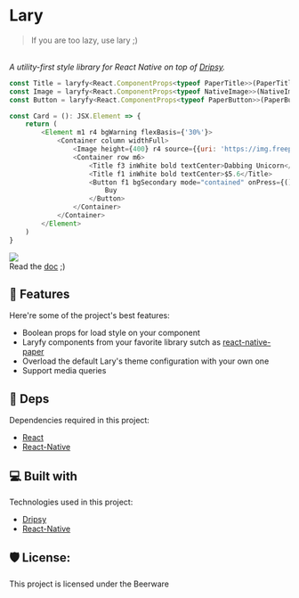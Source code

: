 # Lary
> If you are too lazy, use lary ;)
<br>
<i id="description">A utility-first style library for React Native on top of <a href='https://github.com/nandorojo/dripsy' target='_blank'>Dripsy</a>.</i>
<br>

```javascript
const Title = laryfy<React.ComponentProps<typeof PaperTitle>>(PaperTitle)
const Image = laryfy<React.ComponentProps<typeof NativeImage>>(NativeImage)
const Button = laryfy<React.ComponentProps<typeof PaperButton>>(PaperButton)

const Card = (): JSX.Element => {
    return (
        <Element m1 r4 bgWarning flexBasis={'30%'}>
            <Container column widthFull>
                <Image height={400} r4 source={{uri: 'https://img.freepik.com/free-vector/animal-doing-dabbing-movement_23-2147851266.jpg'}} />
                <Container row m6>
                    <Title f3 inWhite bold textCenter>Dabbing Unicorn</Title>
                    <Title f1 inWhite bold textCenter>$5.6</Title>
                    <Button f1 bgSecondary mode="contained" onPress={() => console.log('Pressed')}>
                        Buy
                    </Button>
                </Container>
            </Container>
        </Element>
    )
}
```

<img src="https://i.ibb.co/NZh1HZ9/result.png"/>

<br>
Read the <a href="https://github.com/RiceCooker-dev/Lary/blob/master/doc/doc.md">doc</a> ;)

<h2>🧐 Features</h2>

Here're some of the project's best features:

*   Boolean props for load style on your component
*   Laryfy components from your favorite library sutch as <a href='https://github.com/callstack/react-native-paper' target='_blank'>react-native-paper</a>
*   Overload the default Lary's theme configuration with your own one
*   Support media queries

<h2>🔗 Deps</h2>

Dependencies required in this project:

*   <a href='https://github.com/facebook/react' target='_blank'>React</a>
*   <a href='https://github.com/facebook/react-native' target='_blank'>React-Native</a>
  
<h2>💻 Built with</h2>

Technologies used in this project:

*   <a href='https://github.com/nandorojo/dripsy' target='_blank'>Dripsy</a>
*   <a href='https://github.com/facebook/react-native' target='_blank'>React-Native</a>

<h2>🛡️ License:</h2>

This project is licensed under the Beerware
